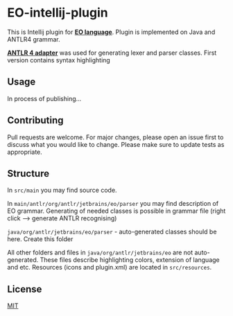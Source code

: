 # EO-intellij-plugin

This is Intellij plugin for **[EO language](https://github.com/objectionary/eo)**. Plugin is implemented on Java and ANTLR4 grammar.

 **[ANTLR 4 adapter](https://github.com/antlr/antlr4-intellij-adaptor)** was used for generating lexer and parser classes.
First version contains syntax highlighting

## Usage
In process of publishing...
## Contributing
Pull requests are welcome. For major changes, please open an issue first to discuss what you would like to change.
Please make sure to update tests as appropriate.

## Structure
In `src/main` you may find source code.

In `main/antlr/org/antlr/jetbrains/eo/parser` you may find description of EO grammar.
Generating of needed classes is possible in grammar file (right click --> generate ANTLR recognising)

`java/org/antlr/jetbrains/eo/parser` - auto-generated classes should be here. Create this folder

All other folders and files in `java/org/antlr/jetbrains/eo` are not auto-generated. These files describe highlighting colors, extension of language and etc.
Resources (icons and plugin.xml) are located in `src/resources`.
## License
[MIT](https://choosealicense.com/licenses/mit/)